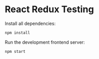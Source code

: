 # React Redux Testing

Install all dependencies:

```
npm install
```

Run the development frontend server:

```
npm start
```
